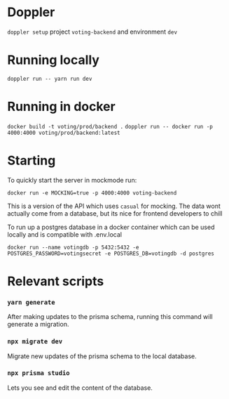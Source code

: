 # Doppler
`doppler setup` project `voting-backend` and environment `dev`

# Running locally
`doppler run -- yarn run dev`

# Running in docker
`docker build -t voting/prod/backend .`
`doppler run -- docker run -p 4000:4000 voting/prod/backend:latest`

# Starting

To quickly start the server in mockmode run:

```
docker run -e MOCKING=true -p 4000:4000 voting-backend
```

This is a version of the API which uses `casual` for mocking. The data wont actually come from a database, but its nice for frontend developers to chill

To run up a postgres database in a docker container which can be used locally and is compatible with .env.local

```
docker run --name votingdb -p 5432:5432 -e POSTGRES_PASSWORD=votingsecret -e POSTGRES_DB=votingdb -d postgres
```

# Relevant scripts

### `yarn generate`

After making updates to the prisma schema, running this command will generate a migration.

### `npx migrate dev`

Migrate new updates of the prisma schema to the local database.

### `npx prisma studio`

Lets you see and edit the content of the database.
